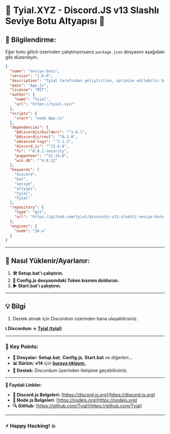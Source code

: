 # 🎉 **Tyial.XYZ - Discord.JS v13 Slashlı Seviye Botu Altyapısı** 🚀

## 📢 Bilgilendirme:

Eğer botu glitch üzerinden çalıştırıyorsanız `package.json` dosyasını aşağıdaki gibi düzenleyin.

```json
{
  "name": "seviye-botu",
  "version": "1.0.0",
  "description": "Tyial tarafından geliştirilen, optimize edilebilir bir Discord slash komutlarıyla çalışan seviye botu altyapısı.",
  "main": "App.js",
  "license": "MIT",
  "author": {
    "name": "Tyial",
    "url": "https://tyial.xyz/"
  },
  "scripts": {
    "start": "node App.js"
  },
  "dependencies": {
    "@discordjs/builders": "^1.6.1",
    "@discordjs/rest": "^0.3.0",
    "advanced-logs": "^2.1.3",
    "discord.js": "^13.6.0",
    "fs": "^0.0.1-security",
    "puppeteer": "^22.14.0",
    "wio.db": "^4.0.22"
  },
  "keywords": [
    "discord",
    "bot",
    "seviye",
    "altyapı",
    "tyial",
    "Tyial"
  ],
  "repository": {
    "type": "git",
    "url": "https://github.com/tyial/discordjs-v13-slashli-seviye-botu.git"
  },
  "engines": {
    "node": "16.x"
  }
}
```

---

## 🚀 **Nasıl Yüklenir/Ayarlanır:**

1. **🛠️ Setup.bat'ı çalıştırın.**
2. **📝 Config.js dosyasındaki Token kısmını doldurun.**
3. **▶️ Start.bat'ı çalıştırın.**

---

## 💡 **Bilgi**

1. Destek almak için Discordum üzerinden bana ulaşabilirsiniz.

**📞 Discordum -> [Tyial (tyial)](https://discord.com/users/852868839691517972)**

---

### 🌟 **Key Points**:

- **📂 Dosyalar:** **Setup.bat**, **Config.js**, **Start.bat** ve diğerleri...
- **📊 Sürüm:** **v14** için [**buraya tıklayın.**](https://github.com/Tyial/discordjs-v14-slashli-seviye-botu)
- **💬 Destek:** Discordum üzerinden iletişime geçebilirsiniz.

---

**🔗 Faydalı Linkler:**

- **📘 Discord.js Belgeleri:** [https://discord.js.org](https://discord.js.org)
- **📕 Node.js Belgeleri:** [https://nodejs.org](https://nodejs.org)
- **🔍 GitHub:** [https://github.com/Tyial](https://github.com/Tyial)

---

### **⚡ Happy Hacking! 💥**
